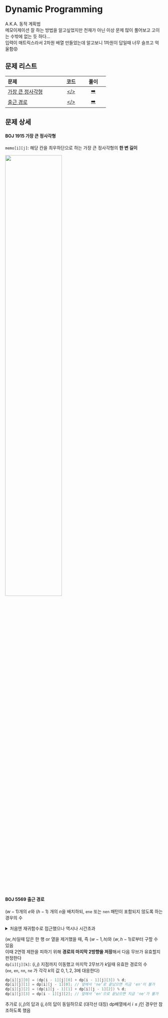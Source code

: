 # Dynamic Programming
A.K.A. 동적 계획법  
메모이제이션 잘 하는 방법을 알고싶었지만 천재가 아닌 이상 문제 많이 풀어보고 고이는 수밖에 없는 듯 하다...  
입력이 매트릭스라서 2차원 배열 만들었는데 알고보니 1차원이 답일때 너무 슬프고 억울함😡
## 문제 리스트
|문제|&nbsp;&nbsp;코드&nbsp;&nbsp;|&nbsp;&nbsp;&nbsp;&nbsp;풀이&nbsp;&nbsp;&nbsp;&nbsp;|
|:---|:---:|:---:|
|[가장 큰 정사각형](https://www.acmicpc.net/problem/1915)&nbsp;&nbsp;&nbsp;&nbsp;&nbsp;&nbsp;&nbsp;&nbsp;&nbsp;&nbsp;&nbsp;&nbsp;|[</>](./BOJ_1915_가장%20큰%20정사각형.cpp)| [➡️](#boj-1915-가장-큰-정사각형) |
|[출근 경로](https://www.acmicpc.net/problem/5569)&nbsp;&nbsp;&nbsp;&nbsp;&nbsp;&nbsp;&nbsp;&nbsp;&nbsp;&nbsp;&nbsp;&nbsp;|[</>](./BOJ_5569_출근%20경로.cpp)| [➡️](#boj-5569-출근-경로) |
## 문제 상세
#### BOJ 1915 가장 큰 정사각형
`memo[i][j]`: 해당 칸을 최우하단으로 하는 가장 큰 정사각형의 **한 변 길이**  

<img src="https://github.com/gwame/hello_world/assets/39578124/669eb2b2-67e7-4de9-a1a8-63d78212bd4d" width="60%"/>

#### BOJ 5569 출근 경로
$(w-1)$개의 $e$와 $(h-1)$ 개의 $n$을 배치하되, `ene` 또는 `nen` 패턴이 포함되지 않도록 하는 경우의 수
<details>
<summary>
처음엔 재귀함수로 접근했으나 역시나 시간초과
</summary>
<div markdown="1">

```cpp
void sol(string cur, int ecnt, int ncnt) {
	int len = ecnt + ncnt;
	if (len == w + h - 2) {
		ans = (ans + 1) % d;
		return;
	}
	if (ecnt < w - 1) {
		if (len >= 2 && (cur[len - 2] == 'e' && cur[len - 1] == 'n')) {}
		else {
			sol(cur + 'e', ecnt + 1, ncnt);
		}
	}
	if (ncnt < h - 1) {
		if (len >= 2 && (cur[len - 2] == 'n' && cur[len - 1] == 'e')) {}
		else {
			sol(cur + 'n', ecnt, ncnt + 1);
		}
	}
}

sol("", 0, 0);
```

</div>
</details>

$(w, h)$일때 답은 한 행 or 열을 제거했을 때, 즉 $(w-1, h)$와 $(w, h-1)$로부터 구할 수 있음  
이때 2연꺾 제한을 피하기 위해 **경로의 마지막 2방향을 저장**해서 다음 무브가 유효할지 판정한다  
`dp[i][j][k]`: $(i, j)$ 지점까지 이동했고 마지막 2무브가 $k$일때 유효한 경로의 수  
(`ee`, `en`, `nn`, `ne` 가 각각 $k$의 값 $0, 1, 2, 3$에 대응한다)

```cpp
dp[i][j][0] = (dp[i - 1][j][0] + dp[i - 1][j][3]) % d;
dp[i][j][1] = dp[i][j - 1][0]; // 앞에서 'ne'로 끝났으면 지금 'en'이 불가
dp[i][j][2] = (dp[i][j - 1][1] + dp[i][j - 1][2]) % d;
dp[i][j][3] = dp[i - 1][j][2]; // 앞에서 'en'으로 끝났으면 지금 'ne'가 불가
```
추가로 $(i, j)$의 답과 $(j, i)$의 답이 동일하므로 (대각선 대칭) dp배열에서 $i≤j$인 경우만 참조하도록 했음  